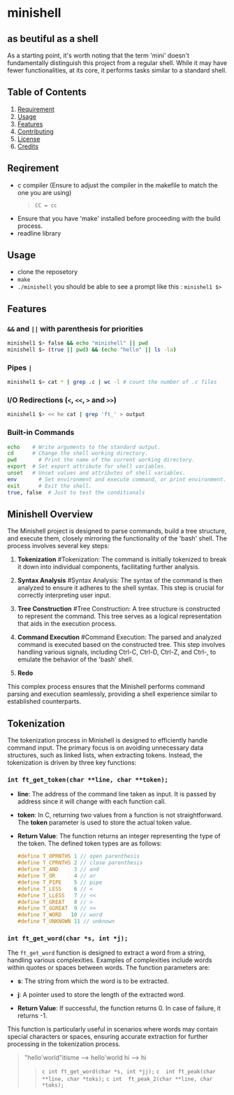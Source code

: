 # minishell
## as beutiful as a shell
As a starting point, it's worth noting that the term 'mini' doesn't fundamentally distinguish this project from a regular shell. While it may have fewer functionalities, at its core, it performs tasks similar to a standard shell.

## Table of Contents

1. [Requirement](#installation)
2. [Usage](#usage)
3. [Features](#features)
4. [Contributing](#contributing)
5. [License](#license)
6. [Credits](#credits)

## Reqirement
- c compiler (Ensure to adjust the compiler in the makefile to match the one you are using)
  > `CC = cc`
- Ensure that you have 'make' installed before proceeding with the build process.
- readline library

## Usage

- clone the reposetory
- `make`
- `./minishell`
you should be able to see a prompt like this : `minishel1 $>`

## Features

### `&&` and `||` with parenthesis for priorities
```bash
minishel1 $> false && echo "minishell" || pwd
minishell $> (true || pwd) && (echo "hello" || ls -la)
```

### Pipes `|` 
```bash
minishel1 $> cat * | grep .c | wc -l # count the number of .c files
```

### I/O Redirections (`<`, `<<`, `>` and `>>`)
```bash
minishel1 $> << he cat | grep 'ft_' > output
```

### Built-in Commands
```bash
echo    # Write arguments to the standard output.
cd      # Change the shell working directory.
pwd 	  # Print the name of the current working directory.
export 	# Set export attribute for shell variables.
unset 	# Unset values and attributes of shell variables.
env 	  # Set environment and execute command, or print environment.
exit	  # Exit the shell.
true, false  # Just to test the conditionals
```

## Minishell Overview

The Minishell project is designed to parse commands, build a tree structure, and execute them, closely mirroring the functionality of the 'bash' shell. The process involves several key steps:

1. **Tokenization** #Tokenization: The command is initially tokenized to break it down into individual components, facilitating further analysis.

2. **Syntax Analysis** #Syntax Analysis: The syntax of the command is then analyzed to ensure it adheres to the shell syntax. This step is crucial for correctly interpreting user input.

3. **Tree Construction** #Tree Construction: A tree structure is constructed to represent the command. This tree serves as a logical representation that aids in the execution process.

4. **Command Execution** #Command Execution: The parsed and analyzed command is executed based on the constructed tree. This step involves handling various signals, including Ctrl-C, Ctrl-D, Ctrl-Z, and Ctrl-\, to emulate the behavior of the 'bash' shell.
  
5. **Redo**

This complex process ensures that the Minishell performs command parsing and execution seamlessly, providing a shell experience similar to established counterparts.

## Tokenization
The tokenization process in Minishell is designed to efficiently handle command input. The primary focus is on avoiding unnecessary data structures, such as linked lists, when extracting tokens. Instead, the tokenization is driven by three key functions:

### `int ft_get_token(char **line, char **token);`

- **line**: The address of the command line taken as input. It is passed by address since it will change with each function call.

- **token**: In C, returning two values from a function is not straightforward. The **token** parameter is used to store the actual token value.

- **Return Value**: The function returns an integer representing the type of the token. The defined token types are as follows:

  ```c
  #define T_OPRNTHS 1 // open parenthesis
  #define T_CPRNTHS 2 // close parenthesis
  #define T_AND     3 // and
  #define T_OR      4 // or
  #define T_PIPE    5 // pipe
  #define T_LESS    6 // <
  #define T_LLESS   7 // <<
  #define T_GREAT   8 // >
  #define T_GGREAT  9 // >>
  #define T_WORD   10 // word
  #define T_UNKNOWN 11 // unknown

### `int ft_get_word(char *s, int *j);`

The `ft_get_word` function is designed to extract a word from a string, handling various complexities. Examples of complexities include words within quotes or spaces between words. The function parameters are:

- **s**: The string from which the word is to be extracted.

- **j**: A pointer used to store the length of the extracted word.

- **Return Value**: If successful, the function returns 0. In case of failure, it returns -1.

This function is particularly useful in scenarios where words may contain special characters or spaces, ensuring accurate extraction for further processing in the tokenization process.
> "hello'world"itisme --> hello'world
> hi     --> hi
>> ```c int	ft_get_word(char *s, int *jj);```
> ```c  int	ft_peak(char **line, char *toks);```
> ```c int	ft_peak_2(char **line, char *toks);```
